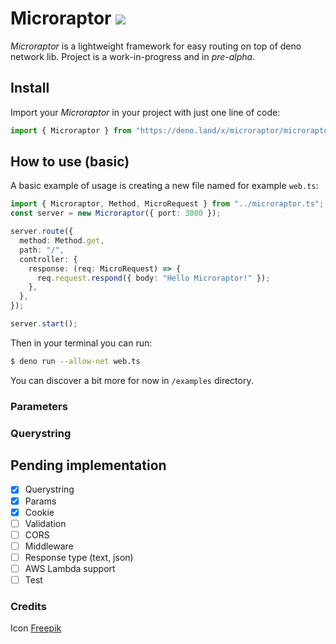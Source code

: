 # Microraptor ![](https://image.flaticon.com/icons/svg/145/145376.svg)

_Microraptor_ is a lightweight framework for easy routing on top of deno network lib.
Project is a work-in-progress and in _pre-alpha_.

## Install

Import your _Microraptor_ in your project with just one line of code:

```ts
import { Microraptor } from "https://deno.land/x/microraptor/microraptor.ts";
```

## How to use (basic)

A basic example of usage is creating a new file named for example `web.ts`:

```ts
import { Microraptor, Method, MicroRequest } from "../microraptor.ts";
const server = new Microraptor({ port: 3000 });

server.route({
  method: Method.get,
  path: "/",
  controller: {
    response: (req: MicroRequest) => {
      req.request.respond({ body: "Hello Microraptor!" });
    },
  },
});

server.start();
```

Then in your terminal you can run:

```bash
$ deno run --allow-net web.ts
```

You can discover a bit more for now in `/examples` directory.

### Parameters

### Querystring

## Pending implementation

- [x] Querystring
- [x] Params
- [x] Cookie
- [ ] Validation
- [ ] CORS
- [ ] Middleware
- [ ] Response type (text, json)
- [ ] AWS Lambda support
- [ ] Test

### Credits

Icon [Freepik](https://www.flaticon.com/authors/freepik)
